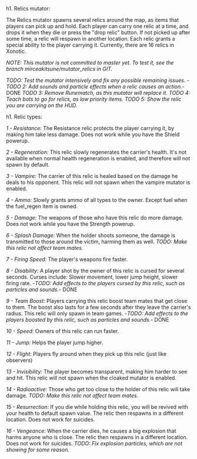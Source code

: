 h1. Relics mutator:

The Relics mutator spawns several relics around the map, as items that players can pick up and hold. Each player can carry one relic at a time, and drops it when they die or press the "drop relic" button. If not picked up after some time, a relic will respawn in another location. Each relic grants a special ability to the player carrying it. Currently, there are 16 relics in Xonotic.

_NOTE: This mutator is not committed to master yet. To test it, see the branch mirceakitsune/mutator_relics in GIT._

_TODO: Test the mutator intensively and fix any possible remaining issues._
-_TODO 2: Add sounds and particle effects when a relic causes an action._- DONE
_TODO 3: Remove Runematch, as this mutator will replace it._
_TODO 4: Teach bots to go for relics, as low priority items._
_TODO 5: Show the relic you are carrying on the HUD._

h1. Relic types:

*1 - Resistance:* The Resistance relic protects the player carrying it, by making him take less damage. Does not work while you have the Shield powerup.

*2 - Regeneration:* This relic slowly regenerates the carrier's health. It's not available when normal health regeneration is enabled, and therefore will not spawn by default.

*3 - Vampire:* The carrier of this relic is healed based on the damage he deals to his opponent. This relic will not spawn when the vampire mutator is enabled.

*4 - Ammo:* Slowly grants ammo of all types to the owner. Except fuel when the fuel_regen item is owned.

*5 - Damage:* The weapons of those who have this relic do more damage. Does not work while you have the Strength powerup.

*6 - Splash Damage:* When the holder shoots someone, the damage is transmitted to those around the victim, harming them as well.
_TODO: Make this relic not affect team mates._

*7 - Firing Speed:* The player's weapons fire faster.

*8 - Disability:* A player shot by the owner of this relic is cursed for several seconds. Curses include: Slower movement, lower jump height, slower firing rate.
-_TODO: Add effects to the players cursed by this relic, such as particles and sounds._- DONE

*9 - Team Boost:* Players carrying this relic boost team mates that get close to them. The boost also lasts for a few seconds after they leave the carrier's radius. This relic will only spawn in team games.
-_TODO: Add effects to the players boosted by this relic, such as particles and sounds._- DONE

*10 - Speed:* Owners of this relic can run faster.

*11 - Jump:* Helps the player jump higher.

*12 - Flight:* Players fly around when they pick up this relic (just like observers)

*13 - Invisibility:* The player becomes transparent, making him harder to see and hit. This relic will not spawn when the cloaked mutator is enabled.

*14 - Radioactive:* Those who get too close to the holder of this relic will take damage.
_TODO: Make this relic not affect team mates._

*15 - Resurrection:* If you die while holding this relic, you will be revived with your health to default spawn value. The relic then respawns in a different location. Does not work for suicides.

*16 - Vengeance:* When the carrier dies, he causes a big explosion that harms anyone who is close. The relic then respawns in a different location. Does not work for suicides.
_TODO: Fix explosion particles, which are not showing for some reason._
